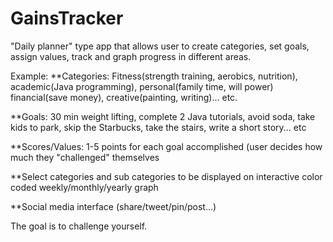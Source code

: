 # GainsTracker

"Daily planner" type app that allows user to create categories, set goals, assign values, track and graph progress in different areas.

Example:
**Categories: Fitness(strength training, aerobics, nutrition), academic(Java programming), personal(family time, will power) financial(save money), creative(painting, writing)... etc.

**Goals: 30 min weight lifting, complete 2 Java tutorials, avoid soda, take kids to park, skip the Starbucks, take the stairs, write a short story... etc

**Scores/Values: 1-5 points for each goal accomplished (user decides how much they "challenged" themselves

**Select categories and sub categories to be displayed on interactive color coded weekly/monthly/yearly graph

**Social media interface (share/tweet/pin/post...)

The goal is to challenge yourself.
